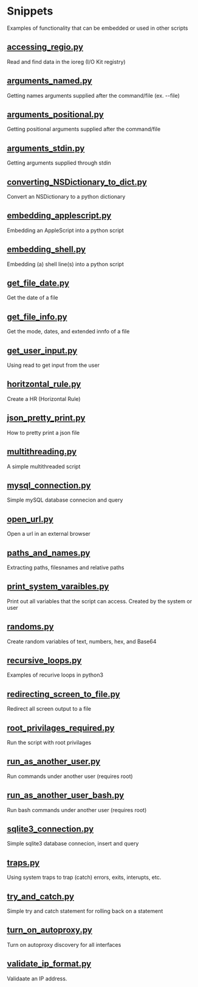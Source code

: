 # Snippets
Examples of functionality that can be embedded or used in other scripts

## [accessing_regio.py](https://github.com/thedzy/Python/blob/master/Snippets/accessing_regio.py)
Read and find data in the ioreg (I/O Kit registry)
## [arguments_named.py](https://github.com/thedzy/Python/blob/master/Snippets/arguments_named.py)
Getting names arguments supplied after the command/file (ex. --file)
## [arguments_positional.py](https://github.com/thedzy/Python/blob/master/Snippets/arguments_positional.py)
Getting positional arguments supplied after the command/file
## [arguments_stdin.py](https://github.com/thedzy/Python/blob/master/Snippets/arguments_stdin.py)
Getting arguments supplied through stdin
## [converting_NSDictionary_to_dict.py](https://github.com/thedzy/Python/blob/master/Snippets/converting_NSDictionary_to_dict.py)
Convert an NSDictionary to a python dictionary
## [embedding_applescript.py](https://github.com/thedzy/Python/blob/master/Snippets/embedding_applescript.py)
Embedding an AppleScript into a python script
## [embedding_shell.py](https://github.com/thedzy/Python/blob/master/Snippets/embedding_shell.py)
Embedding (a) shell line(s) into a python script
## [get_file_date.py](https://github.com/thedzy/Python/blob/master/Snippets/get_file_date.py)
Get the date of a file
## [get_file_info.py](https://github.com/thedzy/Python/blob/master/Snippets/get_file_info.py)
Get the mode, dates, and extended innfo of a file
## [get_user_input.py](https://github.com/thedzy/Python/blob/master/Snippets/get_user_input.py)
Using read to get input from the user
## [horitzontal_rule.py](https://github.com/thedzy/Python/blob/master/Snippets/horitzontal_rule.py)
Create a HR (Horizontal Rule)
## [json_pretty_print.py](https://github.com/thedzy/Python/blob/master/Snippets/json_pretty_print.py)
How to pretty print a json file
## [multithreading.py](https://github.com/thedzy/Python/blob/master/Snippets/multithreading.py)
A simple multithreaded script
## [mysql_connection.py](https://github.com/thedzy/Python/blob/master/Snippets/mysql_connection.py)
Simple mySQL database connecion and query
## [open_url.py](https://github.com/thedzy/Python/blob/master/Snippets/open_url.py)
Open a url in an external browser
## [paths_and_names.py](https://github.com/thedzy/Python/blob/master/Snippets/paths_and_names.py)
Extracting paths, filesnames and relative paths
## [print_system_varaibles.py](https://github.com/thedzy/Python/blob/master/Snippets/print_system_varaibles.py)
Print out all variables that the script can access.  Created by the system or user
## [randoms.py](https://github.com/thedzy/Python/blob/master/Snippets/randoms.py)
Create random variables of text, numbers, hex, and Base64
## [recursive_loops.py](https://github.com/thedzy/Python/blob/master/Snippets/recursive_loops.py)
Examples of recurive loops in python3
## [redirecting_screen_to_file.py](https://github.com/thedzy/Python/blob/master/Snippets/redirecting_screen_to_file.py)
Redirect all screen output to a file
## [root_privilages_required.py](https://github.com/thedzy/Python/blob/master/Snippets/root_privilages_required.py)
Run the script with root privilages
## [run_as_another_user.py](https://github.com/thedzy/Python/blob/master/Snippets/run_as_another_user.py)
Run commands under another user (requires root)
## [run_as_another_user_bash.py](https://github.com/thedzy/Python/blob/master/Snippets/run_as_another_user_bash.py)
Run bash commands under another user (requires root)
## [sqlite3_connection.py](https://github.com/thedzy/Python/blob/master/Snippets/sqlite3_connection.py)
Simple sqlite3 database connecion, insert and query
## [traps.py](https://github.com/thedzy/Python/blob/master/Snippets/traps.py)
Using system traps to trap (catch) errors, exits, interupts, etc.
## [try_and_catch.py](https://github.com/thedzy/Python/blob/master/Snippets/try_and_catch.py)
Simple try and catch statement for rolling back on a statement
## [turn_on_autoproxy.py](https://github.com/thedzy/Python/blob/master/Snippets/turn_on_autoproxy.py)
Turn on autoproxy discovery for all interfaces
## [validate_ip_format.py](https://github.com/thedzy/Python/blob/master/Snippets/validate_ip_format.py)
Validaate an IP address.